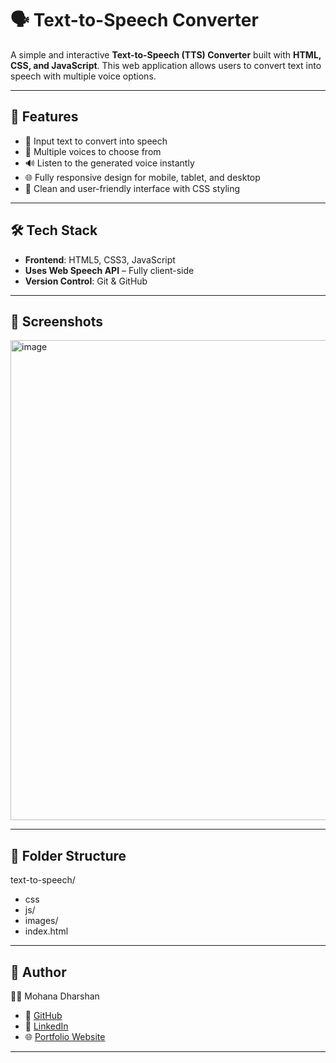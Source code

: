 # 🗣️ Text-to-Speech Converter

A simple and interactive **Text-to-Speech (TTS) Converter** built with **HTML, CSS, and JavaScript**. This web application allows users to convert text into speech with multiple voice options.

---

## 🚀 Features

- 📝 Input text to convert into speech  
- 🎤 Multiple voices to choose from  
- 🔊 Listen to the generated voice instantly  
- 🌐 Fully responsive design for mobile, tablet, and desktop  
- 🎨 Clean and user-friendly interface with CSS styling  

---

## 🛠️ Tech Stack

- **Frontend**: HTML5, CSS3, JavaScript  
- **Uses Web Speech API** – Fully client-side  
- **Version Control**: Git & GitHub  

---

## 📸 Screenshots

<img width="1366" height="768" alt="image" src="https://github.com/user-attachments/assets/734c7593-dfe4-4439-8b77-33c098f39a7e" />

---

## 📂 Folder Structure

text-to-speech/
- css
- js/
- images/
- index.html 

---

## 🤝 Author

👨‍💻 Mohana Dharshan
- 🐙 [GitHub](https://github.com/MDharshan27)
- 💼 [LinkedIn](https://www.linkedin.com/in/mdharshan)
- 🌐 [Portfolio Website](https://mdharshan27.github.io/Protfolio/)


---
